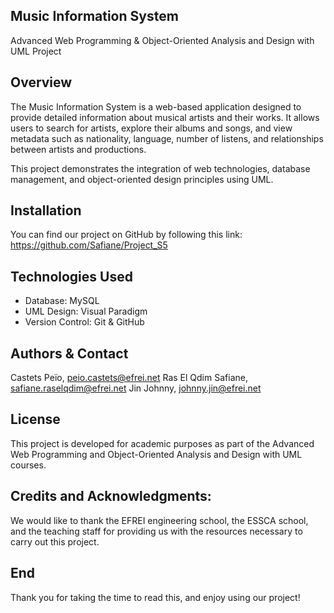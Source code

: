 ## Music Information System

Advanced Web Programming & Object-Oriented Analysis and Design with UML Project

## Overview

The Music Information System is a web-based application designed to provide detailed information about musical artists and their works.
It allows users to search for artists, explore their albums and songs, and view metadata such as nationality, language, number of listens, and relationships between artists and productions.

This project demonstrates the integration of web technologies, database management, and object-oriented design principles using UML.

## Installation

You can find our project on GitHub by following this link: https://github.com/Safiane/Project_S5

## Technologies Used

- Database: MySQL
- UML Design: Visual Paradigm
- Version Control: Git & GitHub

## Authors & Contact

Castets Peïo, peio.castets@efrei.net
Ras El Qdim Safiane, safiane.raselqdim@efrei.net
Jin Johnny, johnny.jin@efrei.net

## License

This project is developed for academic purposes as part of the Advanced Web Programming and Object-Oriented Analysis and Design with UML courses.

## Credits and Acknowledgments:

We would like to thank the EFREI engineering school, the ESSCA school, and the teaching staff for providing us with the resources necessary to carry out this project.

## End

Thank you for taking the time to read this, and enjoy using our project!

